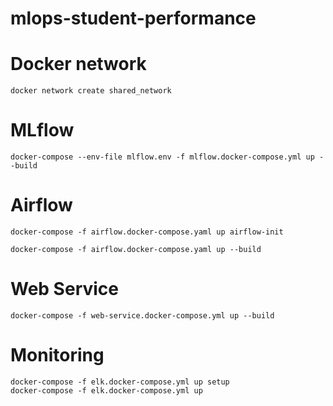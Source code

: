 # mlops-student-performance

# Docker network

```
docker network create shared_network
```

# MLflow

```
docker-compose --env-file mlflow.env -f mlflow.docker-compose.yml up --build

```

# Airflow
```
docker-compose -f airflow.docker-compose.yaml up airflow-init

docker-compose -f airflow.docker-compose.yaml up --build

```

# Web Service

```
docker-compose -f web-service.docker-compose.yml up --build
```

# Monitoring

```
docker-compose -f elk.docker-compose.yml up setup
docker-compose -f elk.docker-compose.yml up

```